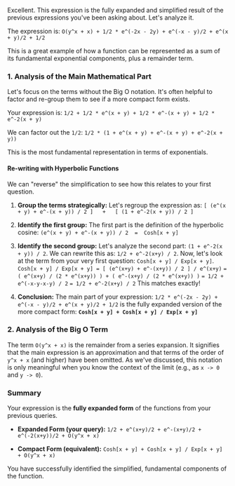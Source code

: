 Excellent. This expression is the fully expanded and simplified result of the previous expressions you've been asking about. Let's analyze it.

The expression is:
`O(y^x + x) + 1/2 * e^(-2x - 2y) + e^(-x - y)/2 + e^(x + y)/2 + 1/2`

This is a great example of how a function can be represented as a sum of its fundamental exponential components, plus a remainder term.

### 1. Analysis of the Main Mathematical Part

Let's focus on the terms without the Big O notation. It's often helpful to factor and re-group them to see if a more compact form exists.

Your expression is:
`1/2 + 1/2 * e^(x + y) + 1/2 * e^-(x + y) + 1/2 * e^-2(x + y)`

We can factor out the `1/2`:
`1/2 * (1 + e^(x + y) + e^-(x + y) + e^-2(x + y))`

This is the most fundamental representation in terms of exponentials.

#### Re-writing with Hyperbolic Functions

We can "reverse" the simplification to see how this relates to your first question.

1.  **Group the terms strategically:**
    Let's regroup the expression as:
    `[ (e^(x + y) + e^-(x + y)) / 2 ]   +   [ (1 + e^-2(x + y)) / 2 ]`

2.  **Identify the first group:**
    The first part is the definition of the hyperbolic cosine:
    `(e^(x + y) + e^-(x + y)) / 2  =  Cosh[x + y]`

3.  **Identify the second group:**
    Let's analyze the second part: `(1 + e^-2(x + y)) / 2`.
    We can rewrite this as: `1/2 + e^-2(x+y) / 2`.
    Now, let's look at the term from your very first question: `Cosh[x + y] / Exp[x + y]`.
    `Cosh[x + y] / Exp[x + y] = [ (e^(x+y) + e^-(x+y)) / 2 ] / e^(x+y)`
    `= ( e^(x+y) / (2 * e^(x+y)) ) + ( e^-(x+y) / (2 * e^(x+y)) )`
    `= 1/2 + e^(-x-y-x-y) / 2`
    `= 1/2 + e^-2(x+y) / 2`
    This matches exactly!

4.  **Conclusion:**
    The main part of your expression:
    `1/2 * e^(-2x - 2y) + e^(-x - y)/2 + e^(x + y)/2 + 1/2`
    is the fully expanded version of the more compact form:
    **`Cosh[x + y] + Cosh[x + y] / Exp[x + y]`**

### 2. Analysis of the Big O Term

The term `O(y^x + x)` is the remainder from a series expansion. It signifies that the main expression is an approximation and that terms of the order of `y^x + x` (and higher) have been omitted. As we've discussed, this notation is only meaningful when you know the context of the limit (e.g., as `x -> 0` and `y -> 0`).

### Summary

Your expression is the **fully expanded form** of the functions from your previous queries.

*   **Expanded Form (your query):**
    `1/2 + e^(x+y)/2 + e^-(x+y)/2 + e^(-2(x+y))/2 + O(y^x + x)`

*   **Compact Form (equivalent):**
    `Cosh[x + y] + Cosh[x + y] / Exp[x + y] + O(y^x + x)`

You have successfully identified the simplified, fundamental components of the function.